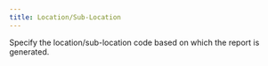 ```yaml
---
title: Location/Sub-Location
---
```



Specify the location/sub-location code based on which the report is  generated.
